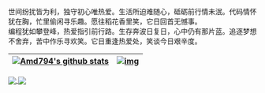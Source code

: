 
世间纷扰皆为利，独守初心唯热爱。生活所迫难随心，砥砺前行情未泯。代码情怀犹在胸，忙里偷闲寻乐趣。愿往稻花香里笑，它日回首无憾事。
<br />
编程犹如攀登峰，热爱指引前行路。生存奔波日复日，心中仍有那片蓝。追逐梦想不舍弃，苦中作乐寻欢笑。它日重逢热爱处，笑谈今日艰辛度。


| [![Amd794's github stats](https://github-readme-stats.vercel.app/api?username=Amd794&show_icons=true&include_all_commits=true&theme=buefy&hide_border=true)](https://amd794.com) | [![img](https://github-readme-stats.vercel.app/api/top-langs/?username=anuraghazra&layout=compact&theme=buefy&hide_border=true)](https://amd794.com) |
| ------------------------------------------------------------ | ------------------------------------------------------------ |


<a href="https://github.com/Amd794/kanleying">
  <img align="center" src="https://github-readme-stats.vercel.app/api/pin/?username=Amd794&repo=kanleying&theme=buefy" />
</a>
<a href="https://github.com/Amd794/Python123">
  <img align="center" src="https://github-readme-stats.vercel.app/api/pin/?username=Amd794&repo=Python123&theme=buefy" />
</a>


<br />
<br />



<!--
**Amd794/Amd794** is a ✨ _special_ ✨ repository because its `README.md` (this file) appears on your GitHub profile.

Here are some ideas to get you started:

- 🔭 I’m currently working on ...
- 🌱 I’m currently learning ...
- 👯 I’m looking to collaborate on ...
- 🤔 I’m looking for help with ...
- 💬 Ask me about ...
- 📫 How to reach me: ...
- 😄 Pronouns: ...
- ⚡ Fun fact: ...
-->

